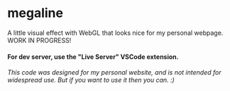 # megaline
A little visual effect with WebGL that looks nice for my personal webpage. WORK IN PROGRESS!

#### For dev server, use the "Live Server" VSCode extension.
*This code was designed for my personal website, and is not intended for widespread use. 
But if you want to use it then you can. :)*
